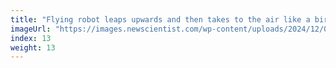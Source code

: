 ```yaml
---
title: "Flying robot leaps upwards and then takes to the air like a bird"
imageUrl: "https://images.newscientist.com/wp-content/uploads/2024/12/04124137/SEI_231807062.jpg?width=788"
index: 13
weight: 13
---
```

